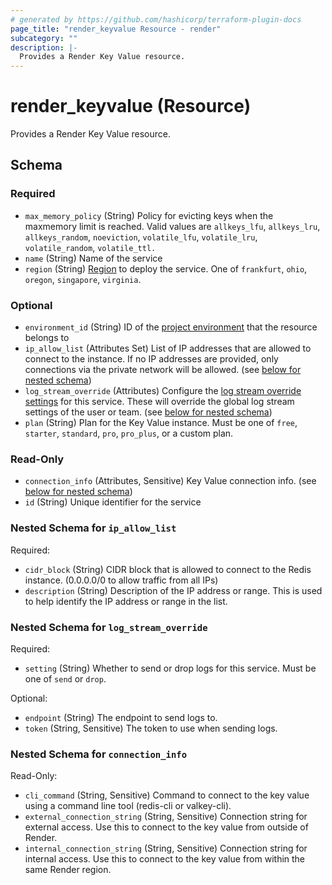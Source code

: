 ```yaml
---
# generated by https://github.com/hashicorp/terraform-plugin-docs
page_title: "render_keyvalue Resource - render"
subcategory: ""
description: |-
  Provides a Render Key Value resource.
---
```


# render_keyvalue (Resource)

Provides a Render Key Value resource.



<!-- schema generated by tfplugindocs -->
## Schema

### Required

- `max_memory_policy` (String) Policy for evicting keys when the maxmemory limit is reached. Valid values are `allkeys_lfu`, `allkeys_lru`, `allkeys_random`, `noeviction`, `volatile_lfu`, `volatile_lru`, `volatile_random`, `volatile_ttl.`
- `name` (String) Name of the service
- `region` (String) [Region](https://render.com/docs/regions) to deploy the service. One of `frankfurt`, `ohio`, `oregon`, `singapore`, `virginia`.

### Optional

- `environment_id` (String) ID of the [project environment](https://render.com/docs/projects) that the resource belongs to
- `ip_allow_list` (Attributes Set) List of IP addresses that are allowed to connect to the instance. If no IP addresses are provided, only connections via the private network will be allowed. (see [below for nested schema](#nestedatt--ip_allow_list))
- `log_stream_override` (Attributes) Configure the [log stream override settings](https://render.com/docs/log-streams#overriding-defaults) for this service. These will override the global log stream settings of the user or team. (see [below for nested schema](#nestedatt--log_stream_override))
- `plan` (String) Plan for the Key Value instance. Must be one of `free`, `starter`, `standard`, `pro`, `pro_plus`, or a custom plan.

### Read-Only

- `connection_info` (Attributes, Sensitive) Key Value connection info. (see [below for nested schema](#nestedatt--connection_info))
- `id` (String) Unique identifier for the service

<a id="nestedatt--ip_allow_list"></a>
### Nested Schema for `ip_allow_list`

Required:

- `cidr_block` (String) CIDR block that is allowed to connect to the Redis instance. (0.0.0.0/0 to allow traffic from all IPs)
- `description` (String) Description of the IP address or range. This is used to help identify the IP address or range in the list.


<a id="nestedatt--log_stream_override"></a>
### Nested Schema for `log_stream_override`

Required:

- `setting` (String) Whether to send or drop logs for this service. Must be one of `send` or `drop`.

Optional:

- `endpoint` (String) The endpoint to send logs to.
- `token` (String, Sensitive) The token to use when sending logs.


<a id="nestedatt--connection_info"></a>
### Nested Schema for `connection_info`

Read-Only:

- `cli_command` (String, Sensitive) Command to connect to the key value using a command line tool (redis-cli or valkey-cli).
- `external_connection_string` (String, Sensitive) Connection string for external access. Use this to connect to the key value from outside of Render.
- `internal_connection_string` (String, Sensitive) Connection string for internal access. Use this to connect to the key value from within the same Render region.
